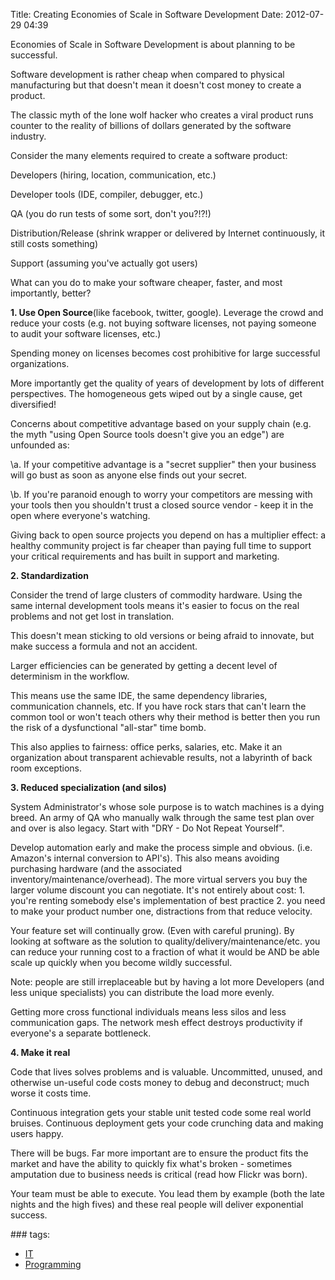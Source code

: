Title: Creating Economies of Scale in Software Development
Date: 2012-07-29 04:39

Economies of Scale in Software Development is about planning to be
successful.

Software development is rather cheap when compared to physical
manufacturing but that doesn't mean it doesn't cost money to create a
product.

The classic myth of the lone wolf hacker who creates a viral product
runs counter to the reality of billions of dollars generated by the
software industry.

Consider the many elements required to create a software product:

</p>

Developers (hiring, location, communication, etc.)  

Developer tools (IDE, compiler, debugger, etc.)  

QA (you do run tests of some sort, don't you?!?!)  

Distribution/Release (shrink wrapper or delivered by Internet
continuously, it still costs something)  

Support (assuming you've actually got users)

</p>

What can you do to make your software cheaper, faster, and most
importantly, better?

</p>

**1. Use Open Source**(like facebook, twitter, google). Leverage the
crowd and reduce your costs (e.g. not buying software licenses, not
paying someone to audit your software licenses, etc.)

</p>

Spending money on licenses becomes cost prohibitive for large successful
organizations.

</p>

More importantly get the quality of years of development by lots of
different perspectives. The homogeneous gets wiped out by a single
cause, get diversified!

</p>

Concerns about competitive advantage based on your supply chain (e.g.
the myth "using Open Source tools doesn't give you an edge") are
unfounded as:

</p>

\a. If your competitive advantage is a "secret supplier" then your
business will go bust as soon as anyone else finds out your secret.

</p>

\b. If you're paranoid enough to worry your competitors are messing with
your tools then you shouldn't trust a closed source vendor - keep it in
the open where everyone's watching.

</p>

Giving back to open source projects you depend on has a multiplier
effect: a healthy community project is far cheaper than paying full time
to support your critical requirements and has built in support and
marketing.

</p>

**2. Standardization**

</p>

Consider the trend of large clusters of commodity hardware. Using the
same internal development tools means it's easier to focus on the real
problems and not get lost in translation.

</p>

This doesn't mean sticking to old versions or being afraid to innovate,
but make success a formula and not an accident.

</p>

Larger efficiencies can be generated by getting a decent level of
determinism in the workflow.

</p>

This means use the same IDE, the same dependency libraries,
communication channels, etc. If you have rock stars that can't learn the
common tool or won't teach others why their method is better then you
run the risk of a dysfunctional "all-star" time bomb.

</p>

This also applies to fairness: office perks, salaries, etc. Make it an
organization about transparent achievable results, not a labyrinth of
back room exceptions.

</p>

**3. Reduced specialization (and silos)**

</p>

System Administrator's whose sole purpose is to watch machines is a
dying breed. An army of QA who manually walk through the same test plan
over and over is also legacy. Start with "DRY - Do Not Repeat Yourself".

</p>

Develop automation early and make the process simple and obvious. (i.e.
Amazon's internal conversion to API's). This also means avoiding
purchasing hardware (and the associated inventory/maintenance/overhead).
The more virtual servers you buy the larger volume discount you can
negotiate. It's not entirely about cost: 1. you're renting somebody
else's implementation of best practice 2. you need to make your product
number one, distractions from that reduce velocity.

</p>

Your feature set will continually grow. (Even with careful pruning). By
looking at software as the solution to quality/delivery/maintenance/etc.
you can reduce your running cost to a fraction of what it would be AND
be able scale up quickly when you become wildly successful.

</p>

Note: people are still irreplaceable but by having a lot more Developers
(and less unique specialists) you can distribute the load more evenly.

</p>

Getting more cross functional individuals means less silos and less
communication gaps. The network mesh effect destroys productivity if
everyone's a separate bottleneck.

</p>

**4. Make it real**

</p>

Code that lives solves problems and is valuable. Uncommitted, unused,
and otherwise un-useful code costs money to debug and deconstruct; much
worse it costs time.

</p>

Continuous integration gets your stable unit tested code some real world
bruises. Continuous deployment gets your code crunching data and making
users happy.

</p>

There will be bugs. Far more important are to ensure the product fits
the market and have the ability to quickly fix what's broken - sometimes
amputation due to business needs is critical (read how Flickr was born).

</p>

Your team must be able to execute. You lead them by example (both the
late nights and the high fives) and these real people will deliver
exponential success.

</p>
<p>
</div>
</div>
</div>
<div class="field field-name-taxonomy-vocabulary-1 field-type-taxonomy-term-reference field-label-above clearfix">
### tags:

-   [IT][]
-   [Programming][]

</div>
</p>

  [IT]: http://john-pfeiffer.com/category/it
  [Programming]: http://john-pfeiffer.com/category/tags/programming
